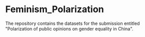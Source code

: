 # Feminism_Polarization
The repository contains the datasets for the submission entitled "Polarization of public opinions on gender equality in China".

